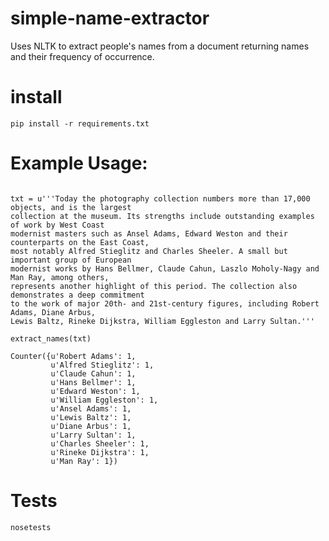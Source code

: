 # simple-name-extractor

Uses NLTK to extract people's names from a document returning names and their
frequency of occurrence.

# install

```
pip install -r requirements.txt
```

# Example Usage:

```from name_extractor import extract_names

txt = u'''Today the photography collection numbers more than 17,000 objects, and is the largest
collection at the museum. Its strengths include outstanding examples of work by West Coast
modernist masters such as Ansel Adams, Edward Weston and their counterparts on the East Coast,
most notably Alfred Stieglitz and Charles Sheeler. A small but important group of European
modernist works by Hans Bellmer, Claude Cahun, Laszlo Moholy-Nagy and Man Ray, among others,
represents another highlight of this period. The collection also demonstrates a deep commitment
to the work of major 20th- and 21st-century figures, including Robert Adams, Diane Arbus,
Lewis Baltz, Rineke Dijkstra, William Eggleston and Larry Sultan.'''

extract_names(txt)

Counter({u'Robert Adams': 1,
         u'Alfred Stieglitz': 1,
         u'Claude Cahun': 1,
         u'Hans Bellmer': 1,
         u'Edward Weston': 1,
         u'William Eggleston': 1,
         u'Ansel Adams': 1,
         u'Lewis Baltz': 1,
         u'Diane Arbus': 1,
         u'Larry Sultan': 1,
         u'Charles Sheeler': 1,
         u'Rineke Dijkstra': 1,
         u'Man Ray': 1})

```

# Tests

```
nosetests
```
